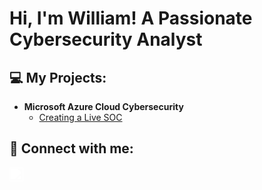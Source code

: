 <h1>Hi, I'm William! <a> A Passionate Cybersecurity Analyst</a>

<h2> 💻 My Projects:</h2>

- <b>Microsoft Azure Cloud Cybersecurity</b>
  - [Creating a Live SOC](https://github.com/willchutech/Azure-SOC)




<h2> 👋 Connect with me:</h2>


<a href="https://www.linkedin.com/in/will-chu" style="text-decoration: none;">
  <img align="left" alt="will-chu | LinkedIn" width="22px" src="https://cdn.jsdelivr.net/npm/simple-icons@v3/icons/linkedin.svg" style="filter: brightness(0) invert(1); width: 22px;">
</a>



<!--

- 🔭 I’m currently working on ...
- 🌱 I’m currently learning ...
- 👯 I’m looking to collaborate on ...
- 🤔 I’m looking for help with ...
- 💬 Ask me about ...
- 📫 How to reach me: ...
- 😄 Pronouns: ...
- ⚡ Fun fact: ...
-->
